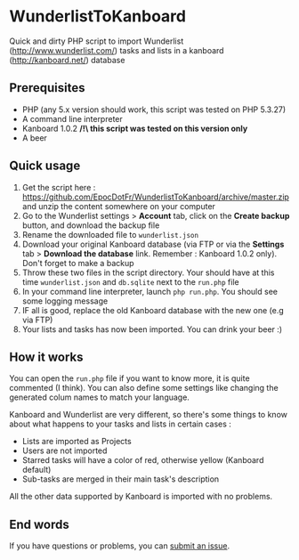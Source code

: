 WunderlistToKanboard
====================

Quick and dirty PHP script to import Wunderlist (http://www.wunderlist.com/) tasks and lists in a kanboard (http://kanboard.net/) database

## Prerequisites

  - PHP (any 5.x version should work, this script was tested on PHP 5.3.27)
  - A command line interpreter
  - Kanboard 1.0.2 **/!\ this script was tested on this version only**
  - A beer

## Quick usage

  1. Get the script here : https://github.com/EpocDotFr/WunderlistToKanboard/archive/master.zip and unzip the content somewhere on your computer
  2. Go to the Wunderlist settings > **Account** tab, click on the **Create backup** button, and download the backup file
  3. Rename the downloaded file to `wunderlist.json`
  4. Download your original Kanboard database (via FTP or via the **Settings** tab > **Download the database** link. Remember : Kanboard 1.0.2  only). Don't forget to make a backup
  5. Throw these two files in the script directory. Your should have at this time `wunderlist.json` and `db.sqlite` next to the `run.php` file
  6. In your command line interpreter, launch `php run.php`. You should see some logging message
  7. IF all is good, replace the old Kanboard database with the new one (e.g via FTP)
  8. Your lists and tasks has now been imported. You can drink your beer :)

## How it works

You can open the `run.php` file if you want to know more, it is quite commented (I think). You can also define some settings like changing the generated colum names to match your language.

Kanboard and Wunderlist are very different, so there's some things to know about what happens to your tasks and lists in certain cases :

  - Lists are imported as Projects
  - Users are not imported
  - Starred tasks will have a color of red, otherwise yellow (Kanboard default)
  - Sub-tasks are merged in their main task's description

All the other data supported by Kanboard is imported with no problems.

## End words

If you have questions or problems, you can [submit an issue](https://github.com/EpocDotFr/WunderlistToKanboard/issues).